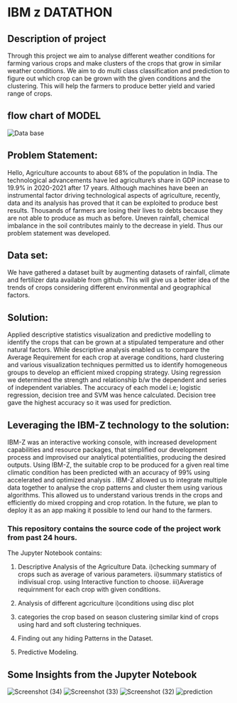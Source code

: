 # **IBM z DATATHON**

## Description of project

Through this project we aim to analyse different weather conditions for farming various crops and make clusters of the crops that grow in similar weather conditions. 
We aim to do multi class classification and prediction to figure out which crop can be grown with the given conditions and the clustering. This will help the farmers to produce better yield and varied range of crops.

## flow chart of MODEL

![Data base](https://user-images.githubusercontent.com/64836894/134800378-bad8d826-eafc-47bc-9695-c057229d15ce.png)

## Problem Statement:

Hello, 
Agriculture accounts to about 68% of the population in India. The technological advancements have led agriculture’s share in GDP increase to 19.9% in 2020-2021 after 17 years. Although machines have been an instrumental factor driving technological aspects of agriculture, recently, data and its analysis has proved that it can be exploited to produce best results. Thousands of farmers are losing their lives to debts because they are not able to produce as much as before. Uneven rainfall, chemical imbalance in the soil contributes mainly to the decrease in yield. Thus our problem statement was developed.

## Data set:
We have gathered a dataset built by augmenting datasets of rainfall, climate and fertilizer data available from github. This will give us a better idea of the trends of crops considering different environmental and geographical factors.

 
## Solution:
Applied descriptive statistics visualization and predictive modelling to identify the crops that can be grown at a stipulated temperature and other natural factors. While descriptive analysis enabled us to compare the Average Requirement for each crop at average conditions, hard clustering and various visualization techniques permitted us to identify homogeneous groups to develop an efficient mixed cropping strategy. Using regression we determined the strength and relationship b/w the dependent and series of independent variables. The accuracy of each model i.e; logistic regression, decision tree and SVM was hence calculated. Decision tree gave the highest accuracy so it was used for prediction. 


## Leveraging the IBM-Z technology to the solution:
IBM-Z was an interactive working console, with increased development capabilities and resource packages, that simplified our development process and improvised our analytical potentialities, producing the desired outputs. Using IBM-Z, the suitable crop to be produced for a given real time climatic condition has been predicted with an accuracy of 99%  using accelerated and optimized analysis . IBM-Z allowed us to integrate multiple data together to analyse the crop patterns and cluster them using various algorithms. This allowed us to understand various trends in the crops and efficiently do mixed cropping and crop rotation. In the future, we plan to deploy it as an app making it possible to lend our hand to the farmers. 




### This repository contains the source code of the project work from past 24 hours.
The Jupyter Notebook contains:

1. Descriptive Analysis of the Agriculture Data.
    i)checking summary of crops such as average of various parameters.
    ii)summary statistics of indivisual crop. using Interactive function to choose.
    iii)Average requirnment for each crop with given conditions.

2. Analysis of different agcriculture
    i)conditions using disc plot

3. categories the crop based on season clustering similar kind of crops
    using hard and soft clustering techniques.

4. Finding out any hiding Patterns in the Dataset.

5. Predictive Modeling.




## Some Insights from the Jupyter Notebook

![Screenshot (34)](https://user-images.githubusercontent.com/64836894/134804195-0d430414-deb9-44c3-abe0-541ec1c15a52.png)
![Screenshot (33)](https://user-images.githubusercontent.com/64836894/134804196-caede5cf-f883-40b9-ae55-6c4abe4ed3a2.png)
![Screenshot (32)](https://user-images.githubusercontent.com/64836894/134804198-59f9bcf0-125c-4716-b139-ce3ad836502a.png)
![prediction ](https://user-images.githubusercontent.com/69135317/134804507-2e1637ea-d007-4fc2-836e-3ec0a6635126.png)


